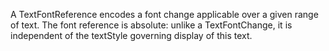 A TextFontReference encodes a font change applicable over a given range of text.  The font reference is absolute:  unlike a TextFontChange, it is independent of the textStyle governing display of this text.